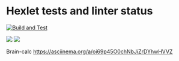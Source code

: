 # Hexlet tests and linter status
[![Build and Test](https://github.com/IgorPlakunov/frontend-project-lvl1/.github/workflows/hexlet-check/badge.svg)](https://github.com/IgorPlakunov/frontend-project-lvl1/actions)

<a href="https://codeclimate.com/github/codeclimate/codeclimate/maintainability"><img src="https://api.codeclimate.com/v1/badges/a99a88d28ad37a79dbf6/maintainability" /></a>
<a href="https://codeclimate.com/github/codeclimate/codeclimate/test_coverage"><img src="https://api.codeclimate.com/v1/badges/a99a88d28ad37a79dbf6/test_coverage" /></a>

Brain-calc
https://asciinema.org/a/oi69p45O0chNbJiZrDYhwHVVZ
